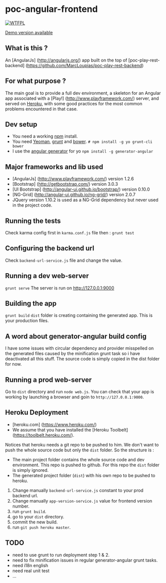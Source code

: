 
poc-angular-frontend
====================

[![WTFPL](http://www.wtfpl.net/wp-content/uploads/2012/12/wtfpl-badge-4.png)](http://wtfpl.net)

[Demo version available](http://poc-angular-frontend.herokuapp.com/)

What is this ?
--------------
An [AngularJs] (http://angularjs.org/) app built on the top of [poc-play-rest-backend] (https://github.com/MarcLoupias/poc-play-rest-backend)

For what purpose ?
------------------
The main goal is to provide a full dev environment, a skeleton for an Angular app associated with
a [Play!] (http://www.playframework.com/) server, and served on [Heroku](https://www.heroku.com/),
with some good practices for the most common problems encountered in that case.

Dev setup
---------
* You need a working [npm](https://www.npmjs.org/) install.
* You need [Yeoman](http://yeoman.io/), [grunt](http://gruntjs.com/) and [bower](http://bower.io/).
`# npm install -g yo grunt-cli bower`
* I use the [angular generator](https://github.com/yeoman/generator-angular) for yo
`npm install -g generator-angular`

Major frameworks and lib used
-----------------------------
* [AngularJs] (http://www.playframework.com/) version 1.2.6
* [Bootstrap] (http://getbootstrap.com/) version 3.0.3
* [UI Bootstrap] (http://angular-ui.github.io/bootstrap/) version 0.10.0
* [NG-Grid] (http://angular-ui.github.io/ng-grid/) version 2.0.7
* JQuery version 1.10.2 is used as a NG-Grid dependency but never used in the project code.

Running the tests
-----------------
Check karma config first in `karma.conf.js` file then :
`grunt test`

Configuring the backend url
---------------------------
Check `backend-url-service.js` file and change the value.

Running a dev web-server
------------------------
`grunt serve`
The server is run on http://127.0.0.1:9000

Building the app
----------------
`grunt build`
`dist` folder is creating containing the generated app. This is your production files.

A word about generator-angular build config
-------------------------------------------
I have some issues with circular dependency and provider misspelled on the generated files caused by the minification
grunt task so i have deactivated all this stuff. The source code is simply copied in the dist folder for now.

Running a prod web-server
-------------------------
Go to `dist` directory and run `node web.js`.
You can check that your app is working by launching a browser and goin to `http://127.0.0.1:9000`.

Heroku Deployment
-----------------
* [heroku.com] (https://www.heroku.com/)
* We assume that you have installed the [Heroku Toolbelt] (https://toolbelt.heroku.com/).

Notices that heroku needs a git repo to be pushed to him. We don't want to push the whole source code but only the `dist`
folder. So the structure is :
- The main project folder contains the whole source code and dev environment. This repo is pushed to github. For this
repo the `dist` folder is simply ignored.
- The generated project folder (`dist`) with his own repo to be pushed to heroku.

1. Change manually `backend-url-service.js` constant to your prod backend url.
2. Change manually `app-version-service.js` value for frontend version number.
2. run `grunt build`.
3. go to your `dist` directory.
4. commit the new build.
5. run `git push heroku master`.

TODO
----
* need to use grunt to run deployment step 1 & 2.
* need to fix minification issues in regular generator-angular grunt tasks.
* need i18n english
* need real unit test
* ...
